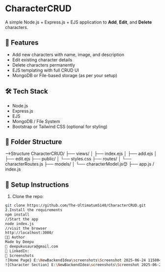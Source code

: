 # CharacterCRUD

A simple Node.js + Express.js + EJS application to **Add**, **Edit**, and **Delete** characters.

## 🚀 Features

- Add new characters with name, image, and description
- Edit existing character details
- Delete characters permanently
- EJS templating with full CRUD UI
- MongoDB or File-based storage (as per your setup)

## 🛠️ Tech Stack

- Node.js
- Express.js
- EJS
- MongoDB / File System
- Bootstrap or Tailwind CSS (optional for styling)

## 📂 Folder Structure

-->Structure
CharacterCRUD/
├── views/
│ ├── index.ejs
│ ├── add.ejs
│ ├── edit.ejs
├── public/
│ └── styles.css
├── routes/
│ └── characterRoutes.js
├── models/
│ └── characterModel.js😊
├── app.js / index.js


## 🔧 Setup Instructions

1. Clone the repo:
```bash
git clone https://github.com/The-Ultimatum5140/CharacterCRUD.git
2.Install the requirements
npm install
//Start the app
node index.js
//visit the browser
http://localhost:3000/
🧑‍💻 Author
Made by Deepu
📧 deepukusaura@gmail.com
🔗 LinkedIn:
📸 Screenshots
![Home Page} E:\NewBackendIdea\screenshots\Screenshot 2025-06-24 115804.png
![Character Section] E:\NewBackendIdea\screenshots\Screenshot 2025-06-24 115834.png
